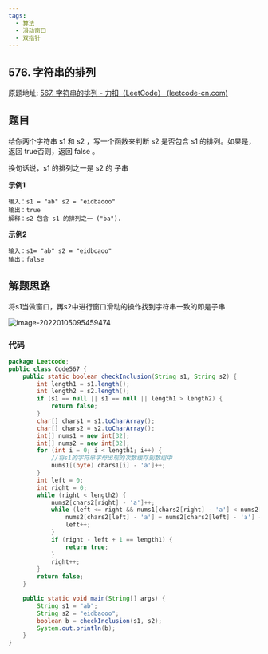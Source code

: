 ```yaml
---
tags:
  - 算法
  - 滑动窗口
  - 双指针
---
```


## 576. 字符串的排列

原题地址: [567. 字符串的排列 - 力扣（LeetCode） (leetcode-cn.com)](https://leetcode-cn.com/problems/permutation-in-string/)

## 题目

给你两个字符串 s1 和 s2 ，写一个函数来判断 s2 是否包含 s1 的排列。如果是，返回 true否则，返回 false 。

换句话说，s1 的排列之一是 s2 的 子串 

**示例1**

```
输入：s1 = "ab" s2 = "eidbaooo"
输出：true
解释：s2 包含 s1 的排列之一 ("ba").
```

**示例2**

```
输入：s1= "ab" s2 = "eidboaoo"
输出：false
```

## 解题思路

将s1当做窗口，再s2中进行窗口滑动的操作找到字符串一致的即是子串

![image-20220105095459474](https://gitee.com/CNRF/image/raw/master/image-20220105095459474.png)

### 代码

```java
package Leetcode;
public class Code567 {
    public static boolean checkInclusion(String s1, String s2) {
        int length1 = s1.length();
        int length2 = s2.length();
        if (s1 == null || s1 == null || length1 > length2) {
            return false;
        }
        char[] chars1 = s1.toCharArray();
        char[] chars2 = s2.toCharArray();
        int[] nums1 = new int[32];
        int[] nums2 = new int[32];
        for (int i = 0; i < length1; i++) {
            //将s1的字符串字母出现的次数缓存到数组中
            nums1[(byte) chars1[i] - 'a']++;
        }
        int left = 0;
        int right = 0;
        while (right < length2) {
            nums2[chars2[right] - 'a']++;
            while (left <= right && nums1[chars2[right] - 'a'] < nums2[chars2[right] - 'a']) {
                nums2[chars2[left] - 'a'] = nums2[chars2[left] - 'a'] - 1;
                left++;
            }
            if (right - left + 1 == length1) {
                return true;
            }
            right++;
        }
        return false;
    }

    public static void main(String[] args) {
        String s1 = "ab";
        String s2 = "eidbaooo";
        boolean b = checkInclusion(s1, s2);
        System.out.println(b);
    }
}

```

